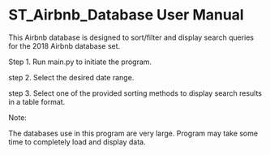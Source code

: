# ST_Airbnb_Database User Manual
This Airbnb database is designed to sort/filter and display search queries for the 2018
Airbnb database set.

Step 1. Run main.py to initiate the program.

step 2. Select the desired date range.

step 3. Select one of the provided sorting methods to display search results in a table format.


Note:

The databases use in this program are very large. Program may take some time to completely load
and display data. 
